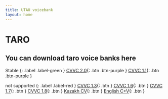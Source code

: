 ```yaml
---
title: UTAU voicebank
layout: home
---
```


# TARO
## You can download taro voice banks here

Stable
{: .label .label-green }
[CVVC 2.0](https://drive.google.com/file/d/17ksD0lY76bKUweq5wlMvH247MYIe8fOs/view?usp=drive_link){: .btn .btn-purple }
[CVVC 1.1](https://drive.google.com/file/d/1WshpTb1wxLNKtbQw5YHvEfgHSUhLh4kx/view?usp=drive_link){: .btn .btn-purple }


not supported
{: .label .label-red }
[CVVC 1.3](https://drive.google.com/file/d/1aJy2_5NI9r8DFvHBan-f3nuhuDtrNwFS/view?usp=drive_link){: .btn }
[CVVC 1.6](https://drive.google.com/file/d/1Vdrk8YtLqdCkCp7qtf847IFIMbDNzm2t/view?usp=drive_link){: .btn }
[CVVC 1.7](https://drive.google.com/file/d/1Hr1ccJNtp-gOXudVASTP0EoHwK27gZEK/view?usp=drive_link){: .btn }
[CVVC 1.8](https://drive.google.com/file/d/1CPq8C5329vPU6fwih0y-9ePw9TBYq6Td/view?usp=drive_link){: .btn }
[Kazakh CV](https://drive.google.com/file/d/1Z9B4Oswtmn2aRoLteKghbAj7C4ccEGsb/view?usp=drive_link){: .btn }
[English C+V](https://drive.google.com/file/d/1Z9B4Oswtmn2aRoLteKghbAj7C4ccEGsb/view?usp=drive_link){: .btn }
